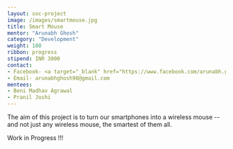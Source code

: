```yaml
---
layout: soc-project
image: /images/smartmouse.jpg
title: Smart Mouse
mentor: "Arunabh Ghosh"
category: "Development"
weight: 180
ribbon: progress
stipend: INR 3000
contact:
- Facebook- <a target="_blank" href="https://www.facebook.com/arunabh.ghosh.5">Arunabh Ghosh</a>
- Email- arunabhghosh98@gmail.com
mentees:
- Beni Madhav Agrawal
- Pranil Joshi
---
```


The aim of this project is to turn our smartphones into a wireless mouse -- and not just any wireless mouse, the smartest of them all. 

<!--break-->

Work in Progress !!!

<!--We initially start with figuring out ways to measure the distance glided by the phone, using the phone's camera and other sensors in it such as accelerometer and gyroscope. Main work will include extracting features out of images and using those predict the distance travelled by the phone using machine learning techniques. Though this is expected to be a fun project and inspire learning and curiosity but at the end we can hope for an android app which converts our smartphones into wireless mouses. And then using the power of our smartphones we can make it as much smarter as we want. 

Quite a bit work has already been done. You can find the source code and results till date over here - [https://github.com/Arunabh98/Local-localization](https://github.com/Arunabh98/Local-localization). 
Do have a look at the plots which show the correlation of distance to various features I have already extracted -- [https://github.com/Arunabh98/Local-localization/tree/master/Plots](https://github.com/Arunabh98/Local-localization/tree/master/Plots).-->